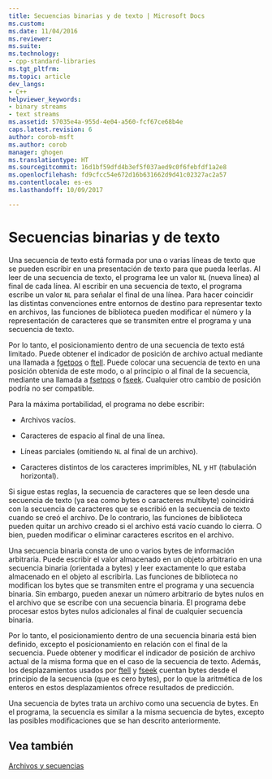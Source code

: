 ```yaml
---
title: Secuencias binarias y de texto | Microsoft Docs
ms.custom: 
ms.date: 11/04/2016
ms.reviewer: 
ms.suite: 
ms.technology:
- cpp-standard-libraries
ms.tgt_pltfrm: 
ms.topic: article
dev_langs:
- C++
helpviewer_keywords:
- binary streams
- text streams
ms.assetid: 57035e4a-955d-4e04-a560-fcf67ce68b4e
caps.latest.revision: 6
author: corob-msft
ms.author: corob
manager: ghogen
ms.translationtype: HT
ms.sourcegitcommit: 16d1bf59dfd4b3ef5f037aed9c0f6febfdf1a2e8
ms.openlocfilehash: fd9cfcc54e672d16b631662d9d41c02327ac2a57
ms.contentlocale: es-es
ms.lasthandoff: 10/09/2017

---
```

# <a name="text-and-binary-streams"></a>Secuencias binarias y de texto
Una secuencia de texto está formada por una o varias líneas de texto que se pueden escribir en una presentación de texto para que pueda leerlas. Al leer de una secuencia de texto, el programa lee un valor `NL` (nueva línea) al final de cada línea. Al escribir en una secuencia de texto, el programa escribe un valor `NL` para señalar el final de una línea. Para hacer coincidir las distintas convenciones entre entornos de destino para representar texto en archivos, las funciones de biblioteca pueden modificar el número y la representación de caracteres que se transmiten entre el programa y una secuencia de texto.  
  
 Por lo tanto, el posicionamiento dentro de una secuencia de texto está limitado. Puede obtener el indicador de posición de archivo actual mediante una llamada a [fgetpos](../c-runtime-library/reference/fgetpos.md) o [ftell](../c-runtime-library/reference/ftell-ftelli64.md). Puede colocar una secuencia de texto en una posición obtenida de este modo, o al principio o al final de la secuencia, mediante una llamada a [fsetpos](../c-runtime-library/reference/fsetpos.md) o [fseek](../c-runtime-library/reference/fseek-fseeki64.md). Cualquier otro cambio de posición podría no ser compatible.  
  
 Para la máxima portabilidad, el programa no debe escribir:  
  
-   Archivos vacíos.  
  
-   Caracteres de espacio al final de una línea.  
  
-   Líneas parciales (omitiendo `NL` al final de un archivo).  
  
-   Caracteres distintos de los caracteres imprimibles, NL y `HT` (tabulación horizontal).  
  
 Si sigue estas reglas, la secuencia de caracteres que se leen desde una secuencia de texto (ya sea como bytes o caracteres multibyte) coincidirá con la secuencia de caracteres que se escribió en la secuencia de texto cuando se creó el archivo. De lo contrario, las funciones de biblioteca pueden quitar un archivo creado si el archivo está vacío cuando lo cierra. O bien, pueden modificar o eliminar caracteres escritos en el archivo.  
  
 Una secuencia binaria consta de uno o varios bytes de información arbitraria. Puede escribir el valor almacenado en un objeto arbitrario en una secuencia binaria (orientada a bytes) y leer exactamente lo que estaba almacenado en el objeto al escribirla. Las funciones de biblioteca no modifican los bytes que se transmiten entre el programa y una secuencia binaria. Sin embargo, pueden anexar un número arbitrario de bytes nulos en el archivo que se escribe con una secuencia binaria. El programa debe procesar estos bytes nulos adicionales al final de cualquier secuencia binaria.  
  
 Por lo tanto, el posicionamiento dentro de una secuencia binaria está bien definido, excepto el posicionamiento en relación con el final de la secuencia. Puede obtener y modificar el indicador de posición de archivo actual de la misma forma que en el caso de la secuencia de texto. Además, los desplazamientos usados por [ftell](../c-runtime-library/reference/ftell-ftelli64.md) y [fseek](../c-runtime-library/reference/fseek-fseeki64.md) cuentan bytes desde el principio de la secuencia (que es cero bytes), por lo que la aritmética de los enteros en estos desplazamientos ofrece resultados de predicción.  
  
 Una secuencia de bytes trata un archivo como una secuencia de bytes. En el programa, la secuencia es similar a la misma secuencia de bytes, excepto las posibles modificaciones que se han descrito anteriormente.  
  
## <a name="see-also"></a>Vea también  
 [Archivos y secuencias](../c-runtime-library/files-and-streams.md)
